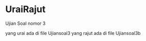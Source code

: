 # UraiRajut
Ujian Soal nomor 3

yang urai ada di file Ujiansoal3
yang rajut ada di file Ujiansoal3b
